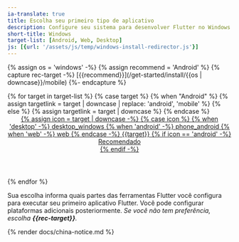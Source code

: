 ```yaml
---
ia-translate: true
title: Escolha seu primeiro tipo de aplicativo
description: Configure seu sistema para desenvolver Flutter no Windows.
short-title: Windows
target-list: [Android, Web, Desktop]
js: [{url: '/assets/js/temp/windows-install-redirector.js'}]
---
```


{% assign os = 'windows' -%}
{% assign recommend = 'Android' %}
{% capture rec-target -%}
[{{recommend}}](/get-started/install/{{os | downcase}}/mobile)
{%- endcapture %}

<div class="card-grid narrow">
{% for target in target-list %}
  {% case target %}
  {% when "Android" %}
  {% assign targetlink = target | downcase | replace: 'android', 'mobile' %}
  {% else %}
  {% assign targetlink = target | downcase %}
  {% endcase %}
  <a class="card card-app-type card-windows" id="install-{{os | downcase}}" href="/get-started/install/{{os | downcase}}/{{targetlink}}">
    <div class="card-body">
      <header class="card-title text-center">
        <span class="d-block h1">
          {% assign icon = target | downcase -%}
          {% case icon %}
          {% when 'desktop' -%}
            <span class="material-symbols">desktop_windows</span>
          {% when 'android' -%}
            <span class="material-symbols">phone_android</span>
          {% when 'web' -%}
            <span class="material-symbols">web</span>
          {% endcase -%}
        </span>
        <span class="text-muted text-nowrap">{{target}}</span>
        {% if icon == 'android' -%}
          <div class="card-subtitle">Recomendado</div>
        {% endif -%}
      </header>
    </div>
  </a>
{% endfor %}
</div>

Sua escolha informa quais partes das ferramentas Flutter você configura para executar seu primeiro aplicativo Flutter.
Você pode configurar plataformas adicionais posteriormente. _Se você não tem preferência, escolha **{{rec-target}}**._

{% render docs/china-notice.md %}
